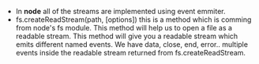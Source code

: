 - In **node** all of the streams are implemented using event emmiter.
- fs.createReadStream(path, [options]) this is a method which is comming from node's fs module. This method will help us to open a file as a readable stream. This method will give you a readable stream which emits different named events. We have data, close, end, error.. multiple events inside the readable stream returned from fs.createReadStream.